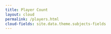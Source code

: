 ```yaml
---
title: Player Count
layout: cloud
permalink: /players.html
cloud-fields: site.data.theme.subjects-fields
---
```

